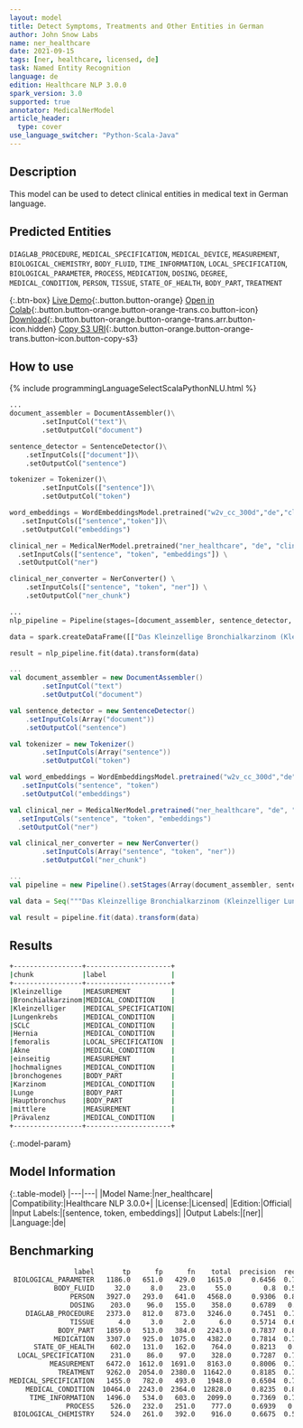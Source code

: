 ```yaml
---
layout: model
title: Detect Symptoms, Treatments and Other Entities in German
author: John Snow Labs
name: ner_healthcare
date: 2021-09-15
tags: [ner, healthcare, licensed, de]
task: Named Entity Recognition
language: de
edition: Healthcare NLP 3.0.0
spark_version: 3.0
supported: true
annotator: MedicalNerModel
article_header:
  type: cover
use_language_switcher: "Python-Scala-Java"
---
```



## Description


This model can be used to detect clinical entities in medical text in German language.


## Predicted Entities


`DIAGLAB_PROCEDURE`, `MEDICAL_SPECIFICATION`, `MEDICAL_DEVICE`, `MEASUREMENT`, `BIOLOGICAL_CHEMISTRY`, `BODY_FLUID`, `TIME_INFORMATION`, `LOCAL_SPECIFICATION`, `BIOLOGICAL_PARAMETER`, `PROCESS`, `MEDICATION`, `DOSING`, `DEGREE`, `MEDICAL_CONDITION`, `PERSON`, `TISSUE`, `STATE_OF_HEALTH`, `BODY_PART`, `TREATMENT`


{:.btn-box}
[Live Demo](https://demo.johnsnowlabs.com/healthcare/NER_HEALTHCARE_DE/){:.button.button-orange}
[Open in Colab](https://colab.research.google.com/github/JohnSnowLabs/spark-nlp-workshop/blob/master/tutorials/Certification_Trainings/Healthcare/14.German_Healthcare_Models.ipynb){:.button.button-orange.button-orange-trans.co.button-icon}
[Download](https://s3.amazonaws.com/auxdata.johnsnowlabs.com/clinical/models/ner_healthcare_de_3.0.0_3.0_1631687601139.zip){:.button.button-orange.button-orange-trans.arr.button-icon.hidden}
[Copy S3 URI](s3://auxdata.johnsnowlabs.com/clinical/models/ner_healthcare_de_3.0.0_3.0_1631687601139.zip){:.button.button-orange.button-orange-trans.button-icon.button-copy-s3}


## How to use






<div class="tabs-box" markdown="1">
{% include programmingLanguageSelectScalaPythonNLU.html %}

```python
...
document_assembler = DocumentAssembler()\
		.setInputCol("text")\
		.setOutputCol("document")

sentence_detector = SentenceDetector()\
    .setInputCols(["document"])\
    .setOutputCol("sentence")

tokenizer = Tokenizer()\
		.setInputCols(["sentence"])\
		.setOutputCol("token")

word_embeddings = WordEmbeddingsModel.pretrained("w2v_cc_300d","de","clinical/models")\
   .setInputCols(["sentence","token"])\
   .setOutputCol("embeddings")

clinical_ner = MedicalNerModel.pretrained("ner_healthcare", "de", "clinical/models") \
  .setInputCols(["sentence", "token", "embeddings"]) \
  .setOutputCol("ner")

clinical_ner_converter = NerConverter() \
	.setInputCols(["sentence", "token", "ner"]) \
	.setOutputCol("ner_chunk")

...
nlp_pipeline = Pipeline(stages=[document_assembler, sentence_detector, tokenizer, word_embeddings, clinical_ner, clinical_ner_converter])

data = spark.createDataFrame([["Das Kleinzellige Bronchialkarzinom (Kleinzelliger Lungenkrebs, SCLC) ist Hernia femoralis, Akne, einseitig, ein hochmalignes bronchogenes Karzinom, das überwiegend im Zentrum der Lunge, in einem Hauptbronchus entsteht. Die mittlere Prävalenz wird auf 1/20.000 geschätzt."]]).toDF("text")

result = nlp_pipeline.fit(data).transform(data)
```
```scala
...
val document_assembler = new DocumentAssembler()
		.setInputCol("text")
		.setOutputCol("document")

val sentence_detector = new SentenceDetector()
    .setInputCols(Array("document"))
    .setOutputCol("sentence")

val tokenizer = new Tokenizer()
		.setInputCols(Array("sentence"))
		.setOutputCol("token")

val word_embeddings = WordEmbeddingsModel.pretrained("w2v_cc_300d","de", "clinical/models")
   .setInputCols("sentence", "token")
   .setOutputCol("embeddings")

val clinical_ner = MedicalNerModel.pretrained("ner_healthcare", "de", "clinical/models") 
  .setInputCols("sentence", "token", "embeddings")
  .setOutputCol("ner")

val clinical_ner_converter = new NerConverter()
		.setInputCols(Array("sentence", "token", "ner"))
		.setOutputCol("ner_chunk")

...
val pipeline = new Pipeline().setStages(Array(document_assembler, sentence_detector, tokenizer, word_embeddings, clinical_ner, clinical_ner_converter))

val data = Seq("""Das Kleinzellige Bronchialkarzinom (Kleinzelliger Lungenkrebs, SCLC) ist Hernia femoralis, Akne, einseitig, ein hochmalignes bronchogenes Karzinom, das überwiegend im Zentrum der Lunge, in einem Hauptbronchus entsteht. Die mittlere Prävalenz wird auf 1/20.000 geschätzt.""").toDS.toDF("text")

val result = pipeline.fit(data).transform(data)
```
</div>


## Results


```bash
+-----------------+---------------------+
|chunk            |label                |
+-----------------+---------------------+
|Kleinzellige     |MEASUREMENT          |
|Bronchialkarzinom|MEDICAL_CONDITION    |
|Kleinzelliger    |MEDICAL_SPECIFICATION|
|Lungenkrebs      |MEDICAL_CONDITION    |
|SCLC             |MEDICAL_CONDITION    |
|Hernia           |MEDICAL_CONDITION    |
|femoralis        |LOCAL_SPECIFICATION  |
|Akne             |MEDICAL_CONDITION    |
|einseitig        |MEASUREMENT          |
|hochmalignes     |MEDICAL_CONDITION    |
|bronchogenes     |BODY_PART            |
|Karzinom         |MEDICAL_CONDITION    |
|Lunge            |BODY_PART            |
|Hauptbronchus    |BODY_PART            |
|mittlere         |MEASUREMENT          |
|Prävalenz        |MEDICAL_CONDITION    |
+-----------------+---------------------+
```


{:.model-param}
## Model Information


{:.table-model}
|---|---|
|Model Name:|ner_healthcare|
|Compatibility:|Healthcare NLP 3.0.0+|
|License:|Licensed|
|Edition:|Official|
|Input Labels:|[sentence, token, embeddings]|
|Output Labels:|[ner]|
|Language:|de|


## Benchmarking


```bash
                label       tp      fp      fn    total  precision  recall      f1
 BIOLOGICAL_PARAMETER   1186.0   651.0   429.0   1615.0     0.6456  0.7344  0.6871
           BODY_FLUID     32.0     8.0    23.0     55.0        0.8  0.5818  0.6737
               PERSON   3927.0   293.0   641.0   4568.0     0.9306  0.8597  0.8937
               DOSING    203.0    96.0   155.0    358.0     0.6789   0.567   0.618
    DIAGLAB_PROCEDURE   2373.0   812.0   873.0   3246.0     0.7451  0.7311   0.738
               TISSUE      4.0     3.0     2.0      6.0     0.5714  0.6667  0.6154
            BODY_PART   1859.0   513.0   384.0   2243.0     0.7837  0.8288  0.8056
           MEDICATION   3307.0   925.0  1075.0   4382.0     0.7814  0.7547  0.7678
      STATE_OF_HEALTH    602.0   131.0   162.0    764.0     0.8213   0.788  0.8043
  LOCAL_SPECIFICATION    231.0    86.0    97.0    328.0     0.7287  0.7043  0.7163
          MEASUREMENT   6472.0  1612.0  1691.0   8163.0     0.8006  0.7928  0.7967
            TREATMENT   9262.0  2054.0  2380.0  11642.0     0.8185  0.7956  0.8069
MEDICAL_SPECIFICATION   1455.0   782.0   493.0   1948.0     0.6504  0.7469  0.6953
    MEDICAL_CONDITION  10464.0  2243.0  2364.0  12828.0     0.8235  0.8157  0.8196
     TIME_INFORMATION   1496.0   534.0   603.0   2099.0     0.7369  0.7127  0.7246
              PROCESS    526.0   232.0   251.0    777.0     0.6939   0.677  0.6853
 BIOLOGICAL_CHEMISTRY    524.0   261.0   392.0    916.0     0.6675  0.5721  0.6161
```
